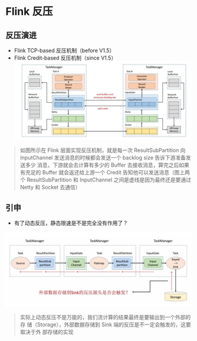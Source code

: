 # Flink 反压
## 反压演进

- Flink TCP-based 反压机制（before V1.5）
- Flink Credit-based 反压机制（since V1.5）
![](img/Flink-反压_images/a62cad2c.png)
> 如图所示在 Flink 层面实现反压机制，就是每一次 ResultSubPartition 向
InputChannel 发送消息的时候都会发送一个 backlog size 告诉下游准备发送多少
消息，下游就会去计算有多少的 Buffer 去接收消息，算完之后如果有充足的 Buffer
就会返还给上游一个 Credit 告知他可以发送消息（图上两个 ResultSubPartition 和
InputChannel 之间是虚线是因为最终还是要通过 Netty 和 Socket 去通信）

## 引申
- 有了动态反压，静态限速是不是完全没有作用了？

![](img/Flink-反压_images/ed093b99.png)
> 实际上动态反压不是万能的，我们流计算的结果最终是要输出到一个外部的存
  储（Storage），外部数据存储到 Sink 端的反压是不一定会触发的，这要取决于外
  部存储的实现